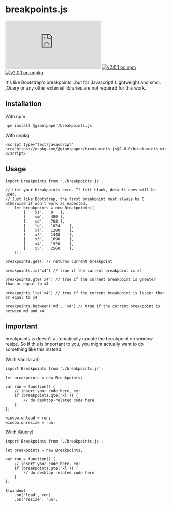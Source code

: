 # breakpoints.js

[![latest release on github](https://badgen.net/github/release/giantpaper/breakpoints.js)](https://github.com/giantpaper/breakpoints.js)
[![v2.0.1 on npm](https://img.shields.io/badge/npm-v2.0.1-red)](https://www.npmjs.com/package/@giantpaper/breakpoints.js)
[![v2.0.1 on unpkg](https://img.shields.io/badge/unpkg-v2.0.1-pink)](https://unpkg.com/@giantpaper/breakpoints.js@2.0.1/breakpoints.js)

It's like Bootstrap's breakpoints...but for Javascript! Lightweight and smol. jQuery or any other external libraries are not required for this work.

## Installation

With npm

```
npm install @giantpaper/breakpoints.js
```

With unpkg

```
<script type="text/javascript" src="https://unpkg.com/@giantpaper/breakpoints.js@2.0.0/breakpoints.min.js"></script>
```

## Usage

```
import Breakpoints from './breakpoints.js';

// List your breakpoints here. If left blank, default ones will be used.
// Just like Bootstrap, the first breakpoint must always be 0 otherwise it won't work as expected.
	let breakpoints = new Breakpoints([
		[	'xs',	0	],
		[	'sm',	480	],
		[	'md',	768	],
		[	'lg',	1024	],
		[	'xl',	1280	],
		[	'x2',	1440	],
		[	'x3',	1690	],
		[	'x4',	1920	],
		[	'x5',	2560	],
	]);

breakpoints.get() // returns current breakpoint

breakpoints.is('x4') // true if the current breakpoint is x4

breakpoints.gte('x4') // true if the current breakpoint is greater than or equal to x4

breakpoints.lte('x4') // true if the current breakpoint is lesser than or equal to x4

breakpoints.between('md', 'x4') // true if the current breakpoint is between md and x4
```

## Important

breakpoints.js doesn't automatically update the breakpoint on window resize. So if this is important to you, you might actually want to do something like this instead:

(With Vanilla JS)
```
import Breakpoints from './breakpoints.js';

let breakpoints = new Breakpoints;

var run = function() {
	// insert your code here, ex:
	if (breakpoints.gte('xl')) {
		// do desktop-related code here
	}
};

window.onload = run;
window.onresize = run;
```

(With jQuery)
```
import Breakpoints from './breakpoints.js';

let breakpoints = new Breakpoints;

var run = function() {
	// insert your code here, ex:
	if (breakpoints.gte('xl')) {
		// do desktop-related code here
	}
};

$(window)
	.on('load', run)
	.on('resize', run);
```
